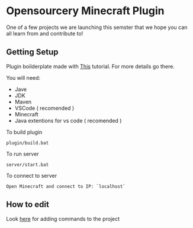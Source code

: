 # Opensourcery Minecraft Plugin

One of a few projects we are launching this semster that we hope you can all learn from and contribute to!

## Getting Setup

Plugin boilderplate made with [This](https://www.spigotmc.org/wiki/creating-a-blank-spigot-plugin-in-vs-code/) tutorial. For more details go there.

You will need:

- Jave
- JDK
- Maven
- VSCode ( recomended )
- Minecraft 
- Java extentions for vs code ( recomended )

To build plugin 
```
plugin/build.bat
```

To run server
```
server/start.bat
```

To connect to server
```
Open Minecraft and connect to IP: `localhost`
```

## How to edit

Look [here](https://www.spigotmc.org/wiki/create-a-simple-command/) for adding commands to the project 